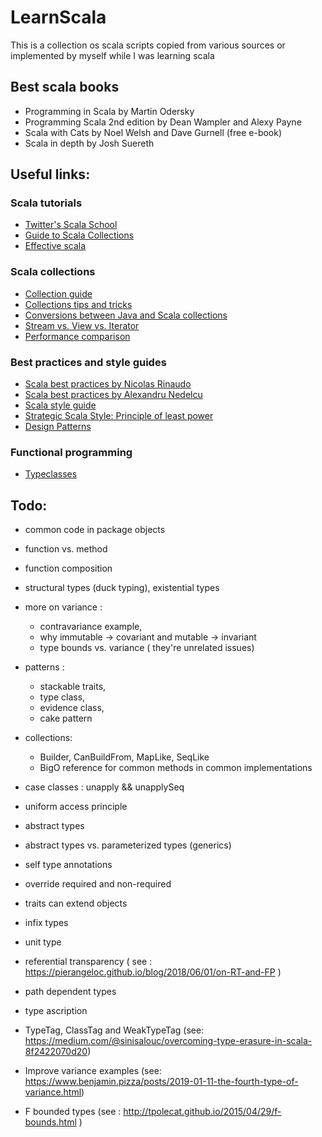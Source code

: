 # LearnScala
This is a collection os scala scripts copied from various sources or implemented by myself while I was learning scala

## Best scala books
 * Programming in Scala by Martin Odersky 
 * Programming Scala 2nd edition by Dean Wampler and Alexy Payne
 * Scala with Cats by Noel Welsh and Dave Gurnell (free e-book)
 * Scala in depth by Josh Suereth

## Useful links:

### Scala tutorials
* [Twitter's Scala School](http://twitter.github.io/scala_school)
* [Guide to Scala Collections](http://docs.scala-lang.org/overviews/collections/introduction.html)
* [Effective scala](https://youtu.be/TNSe0QzLx4E)

### Scala collections
* [Collection guide](https://docs.scala-lang.org/overviews/collections/introduction.html)
* [Collections tips and tricks](https://pavelfatin.com/scala-collections-tips-and-tricks)
* [Conversions between Java and Scala collections](http://docs.scala-lang.org/overviews/collections/conversions-between-java-and-scala-collections.html)
* [Stream vs. View vs. Iterator](http://docs.scala-lang.org/tutorials/FAQ/stream-view-iterator.html)
* [Performance comparison](https://github.com/fosskers/scala-benchmarks/blob/master/README.org)

### Best practices and style guides
* [Scala best practices by Nicolas Rinaudo](https://nrinaudo.github.io/scala-best-practices/index.html)
* [Scala best practices by Alexandru Nedelcu](https://github.com/alexandru/scala-best-practices)
* [Scala style guide](https://docs.scala-lang.org/style/)  
* [Strategic Scala Style: Principle of least power](http://www.lihaoyi.com/post/StrategicScalaStylePrincipleofLeastPower.html)
* [Design Patterns](https://pavelfatin.com/design-patterns-in-scala/)

### Functional programming
* [Typeclasses](https://blog.scalac.io/2017/04/19/typeclasses-in-scala.html)

## Todo: 
* common code in package objects

* function vs. method

* function composition

* structural types (duck typing), existential types

* more on variance :
    - contravariance example,
    - why immutable -> covariant and mutable -> invariant
    - type bounds vs. variance ( they're unrelated issues)

* patterns : 
    - stackable traits, 
    - type class, 
    - evidence class, 
    - cake pattern

* collections:
    - Builder, CanBuildFrom, MapLike, SeqLike
    - BigO reference for common methods in common implementations


* case classes : unapply && unapplySeq

* uniform access principle

* abstract types

* abstract types vs. parameterized types (generics)

* self type annotations

* override required and non-required

* traits can extend objects

* infix types

* unit type

* referential transparency ( see : https://pierangeloc.github.io/blog/2018/06/01/on-RT-and-FP )

* path dependent types

* type ascription

* TypeTag, ClassTag and WeakTypeTag (see: https://medium.com/@sinisalouc/overcoming-type-erasure-in-scala-8f2422070d20)

* Improve variance examples (see: https://www.benjamin.pizza/posts/2019-01-11-the-fourth-type-of-variance.html)

* F bounded types (see : http://tpolecat.github.io/2015/04/29/f-bounds.html )
